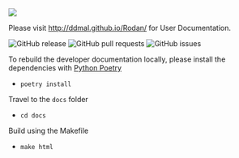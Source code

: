 <img src="https://ddmal.music.mcgill.ca/Rodan/img/rodan-logo-sm.png">

Please visit http://ddmal.github.io/Rodan/ for User Documentation.

![GitHub release](https://img.shields.io/github/release/ddmal/rodan) ![GitHub pull requests](https://img.shields.io/github/issues-pr/ddmal/rodan) ![GitHub issues](https://img.shields.io/github/issues/ddmal/rodan)

To rebuild the developer documentation locally, please install the dependencies with [Python Poetry](https://python-poetry.org/)
- `poetry install`

Travel to the `docs` folder
- `cd docs`

Build using the Makefile
- `make html`